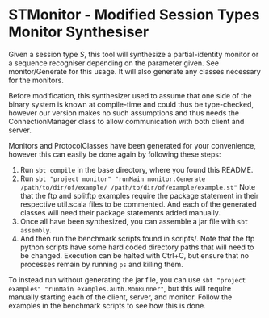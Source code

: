 # STMonitor - Modified Session Types Monitor Synthesiser

Given a session type _S_, this tool will synthesize a partial-identity monitor or a sequence recogniser depending on the parameter given. 
See monitor/Generate for this usage. It will also generate any classes necessary for the monitors.

Before modification, this synthesizer used to assume that one side of the binary system is known at compile-time and could thus be type-checked,
however our version makes no such assumptions and thus needs the ConnectionManager class to allow communication with both client and server.

Monitors and ProtocolClasses have been generated for your convenience, however this can easily be done again by following these steps:

1. Run `sbt compile` in the base directory, where you found this README.
2. Run `sbt "project monitor" "runMain monitor.Generate /path/to/dir/of/example/ /path/to/dir/of/example/example.st"`
    Note that the ftp and splitftp examples require the package statement in their respective util.scala files to be commented. 
    And each of the generated classes will need their package statements added manually.
3. Once all have been synthesized, you can assemble a jar file with `sbt assembly`.
4. And then run the benchmark scripts found in scripts/. 
    Note that the ftp python scripts have some hard coded directory paths that will need to be changed. 
    Execution can be halted with Ctrl+C, but ensure that no processes remain by running `ps` and killing them.

To instead run without generating the jar file, you can use `sbt "project examples" "runMain examples.auth.MonRunner"`,
but this will require manually starting each of the client, server, and monitor. Follow the examples in the benchmark scripts to see how this is done.